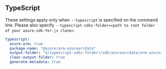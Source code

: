 ## TypeScript

These settings apply only when `--typescript` is specified on the command line.
Please also specify `--typescript-sdks-folder=<path to root folder of your azure-sdk-for-js clone>`.

```yaml $(typescript)
typescript:
  azure-arm: true
  package-name: "@azure/arm-azurearcdata"
  output-folder: "$(typescript-sdks-folder)/sdk/azurearcdata/arm-azurearcdata"
  clear-output-folder: true
  generate-metadata: true
```
